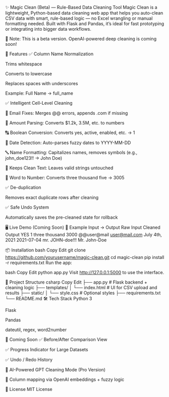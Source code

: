 ✨ Magic Clean (Beta) — Rule-Based Data Cleaning Tool
Magic Clean is a lightweight, Python-based data cleaning web app that helps you auto-clean CSV data with smart, rule-based logic — no Excel wrangling or manual formatting needed. Built with Flask and Pandas, it’s ideal for fast prototyping or integrating into bigger data workflows.

🔧 Note: This is a beta version. OpenAI-powered deep cleaning is coming soon!

🚀 Features
✅ Column Name Normalization

Trims whitespace

Converts to lowercase

Replaces spaces with underscores

Example: Full Name → full_name

✅ Intelligent Cell-Level Cleaning

🧹 Email Fixes: Merges @@ errors, appends .com if missing

🔢 Amount Parsing: Converts $1.2k, 3.5M, etc. to numbers

🔠 Boolean Conversion: Converts yes, active, enabled, etc. → 1

📅 Date Detection: Auto-parses fuzzy dates to YYYY-MM-DD

🔤 Name Formatting: Capitalizes names, removes symbols (e.g., john_doe123!! → John Doe)

💬 Keeps Clean Text: Leaves valid strings untouched

🧠 Word to Number: Converts three thousand five → 3005

✅ De-duplication

Removes exact duplicate rows after cleaning

✅ Safe Undo System

Automatically saves the pre-cleaned state for rollback

🖥️ Live Demo (Coming Soon)
🧪 Example Input → Output
Raw Input	Cleaned Output
YES	1
three thousand	3000
@@user@mail	user@mail.com
July 4th, 2021	2021-07-04
mr. JOHN-doe!!!	Mr. John-Doe

📦 Installation
bash
Copy
Edit
git clone https://github.com/yourusername/magic-clean.git
cd magic-clean
pip install -r requirements.txt
Run the app:

bash
Copy
Edit
python app.py
Visit http://127.0.0.1:5000 to use the interface.

📁 Project Structure
csharp
Copy
Edit
├── app.py               # Flask backend + cleaning logic
├── templates/
│   └── index.html       # UI for CSV upload and results
├── static/
│   └── style.css        # Optional styles
├── requirements.txt
└── README.md
🛠 Tech Stack
Python 3

Flask

Pandas

dateutil, regex, word2number

📅 Coming Soon
✅ Before/After Comparison View

✅ Progress Indicator for Large Datasets

✅ Undo / Redo History

🔮 AI-Powered GPT Cleaning Mode (Pro Version)

🤖 Column mapping via OpenAI embeddings + fuzzy logic

📄 License
MIT License
